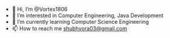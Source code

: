 - 👋 Hi, I’m @Vortex1806
- 👀 I’m interested in Computer Engineering, Java Development
- 🌱 I’m currently learning Computer Science Engineering
- 📫 How to reach me shubhvora03@gmail.com

<!---
Vortex1806/Vortex1806 is a ✨ special ✨ repository because its `README.md` (this file) appears on your GitHub profile.
You can click the Preview link to take a look at your changes.
--->
